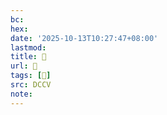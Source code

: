 ```yaml
---
bc:
hex:
date: '2025-10-13T10:27:47+08:00'
lastmod:
title: 􅃙
url: 􅃙
tags: [𨪇]
src: DCCV
note:
---
```


